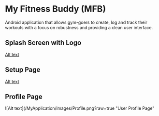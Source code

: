 # My Fitness Buddy (MFB)

Android application that allows gym-goers to create, log and track their workouts with a focus on robustness and providing a clean user interface.

## Splash Screen with Logo
[Alt text](/MyApplication/Images/SplashScreen.png?raw=true "Splash Screen with Logo")

## Setup Page
[Alt text](/MyApplication/Images/Setup.png?raw=true "User Setup Page")

## Profile Page
![Alt text](/MyApplication/Images/Profile.png?raw=true "User Profile Page"

